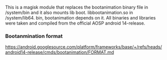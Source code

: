 This is a magisk module that replaces the bootanimation binary file in /system/bin and it also mounts lib boot. libbootanimation.so in /system/lib64. bin, bootanimation depends on it. All binaries and libraries were taken and compiled from the official AOSP android 14-release.

### Bootanmination format
https://android.googlesource.com/platform/frameworks/base/+/refs/heads/android14-release/cmds/bootanimation/FORMAT.md
